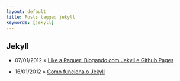 ```yaml
---
layout: default
title: Posts tagged jekyll
keywords: [jekyll]
---
```

<h2 class="category">Jekyll</h2>
<ul class="posts">
<li>
<p>
<span class="date">07/01/2012</span> &raquo; 
<a href="/blog/like-a-raquer-blogando-com-jekyll-e-github-pages">Like a Raquer: Blogando com Jekyll e Github Pages</a>
</p>
</li> 
<li>
<p>
<span class="date">16/01/2012</span> &raquo; 
<a href="/blog/como-funciona-o-jekyll">Como funciona o Jekyll</a>
</p>
</li> 
</ul>
